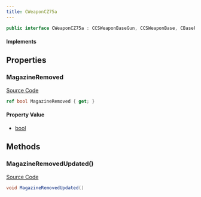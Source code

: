 ```yaml
---
title: CWeaponCZ75a
---
```


```csharp
public interface CWeaponCZ75a : CCSWeaponBaseGun, CCSWeaponBase, CBasePlayerWeapon, CEconEntity, CBaseFlex, CBaseAnimGraph, CBaseModelEntity, CBaseEntity, CEntityInstance, ISchemaClass<CEntityInstance>, ISchemaClass<CBaseEntity>, ISchemaClass<CBaseModelEntity>, ISchemaClass<CBaseAnimGraph>, ISchemaClass<CBaseFlex>, ISchemaClass<CEconEntity>, ISchemaClass<CBasePlayerWeapon>, ISchemaClass<CCSWeaponBase>, ISchemaClass<CCSWeaponBaseGun>, ISchemaClass<CWeaponCZ75a>, ISchemaField, ISchemaClass, INativeHandle
```

#### Implements

## Properties

### MagazineRemoved

[Source Code](https://github.com/swiftly-solution/swiftlys2/blob/beta/managed/src/SwiftlyS2.Generated/Schemas/Interfaces/CWeaponCZ75a.cs#L16)

```csharp
ref bool MagazineRemoved { get; }
```

#### Property Value

- [bool](https://learn.microsoft.com/dotnet/api/system.boolean)

## Methods

### MagazineRemovedUpdated()

[Source Code](https://github.com/swiftly-solution/swiftlys2/blob/beta/managed/src/SwiftlyS2.Generated/Schemas/Interfaces/CWeaponCZ75a.cs#L18)

```csharp
void MagazineRemovedUpdated()
```

